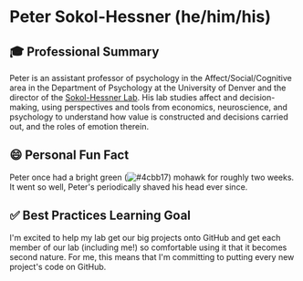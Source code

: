# Peter Sokol-Hessner (he/him/his)

## :mortar_board: Professional Summary

Peter is an assistant professor of psychology in the Affect/Social/Cognitive area in the Department of Psychology at the University of Denver and the director of the [Sokol-Hessner Lab](https://www.sokolhessnerlab.com). His lab studies affect and decision-making, using perspectives and tools from economics, neuroscience, and psychology to understand how value is constructed and decisions carried out, and the roles of emotion therein. 

## :smile: Personal Fun Fact

Peter once had a bright green (![#4cbb17](https://via.placeholder.com/15/4cbb17/000000?text=+)) mohawk for roughly two weeks. It went so well, Peter's periodically shaved his head ever since. 

## :white_check_mark: Best Practices Learning Goal

I'm excited to help my lab get our big projects onto GitHub and get each member of our lab (including me!) so comfortable using it that it becomes second nature. For me, this means that I'm committing to putting every new project's code on GitHub. 
